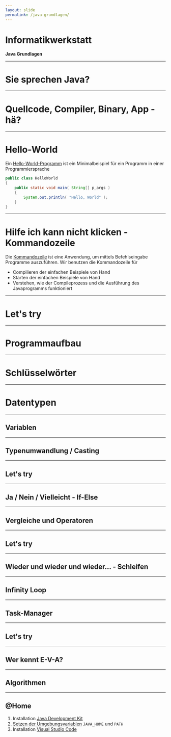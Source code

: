 ```yaml
---
layout: slide
permalink: /java-grundlagen/
---
```


# Informatikwerkstatt
__Java Grundlagen__

---

# Sie sprechen Java?

---

# Quellcode, Compiler, Binary, App - hä?

---

# Hello-World

Ein [Hello-World-Programm](https://de.wikipedia.org/wiki/Hallo-Welt-Programm) ist ein Minimalbeispiel für ein Programm in einer Programmiersprache

```java
public class HelloWorld
{
	public static void main( String[] p_args )
	{
		System.out.println( "Hello, World" );
	}
}
```

---

# Hilfe ich kann nicht klicken - Kommandozeile

Die [Kommandozeile](https://de.wikipedia.org/wiki/Kommandozeile) ist eine Anwendung, um mittels Befehlseingabe Programme auszuführen. Wir benutzen die Kommandozeile für

* Compilieren der einfachen Beispiele von Hand
* Starten der einfachen Beispiele von Hand
* Verstehen, wie der Compileprozess und die Ausführung des Javaprogramms funktioniert

---

# Let's try

---

# Programmaufbau

---

# Schlüsselwörter

---

# Datentypen

---

## Variablen

---

## Typenumwandlung / Casting

---

## Let's try

---

## Ja / Nein / Vielleicht - If-Else

---

## Vergleiche und Operatoren

---

## Let's try

---

## Wieder und wieder und wieder... - Schleifen

---

## Infinity Loop

---

## Task-Manager

---

## Let's try

---

## Wer kennt E-V-A?

---

## Algorithmen

---

## @Home

1. Installation [Java Development Kit](https://www.oracle.com/technetwork/java/javase/downloads/index.html)
2. [Setzen der Umgebungsvariablen](https://www.java.com/de/download/help/path.xml) ```JAVA_HOME``` und ```PATH```
3. Installation [Visual Studio Code](https://code.visualstudio.com/)

    
